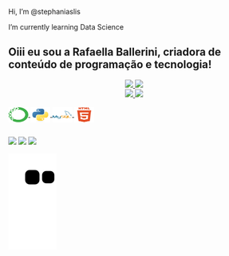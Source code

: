Hi, I’m @stephaniaslis

I’m currently learning Data Science

## Oiii eu sou a Rafaella Ballerini, criadora de conteúdo de programação e tecnologia!
<div align="center">
  <a href="https://github.com/stephaniaslis">
  <img height="150em" src="https://github-readme-stats.vercel.app/api?username=stephaniaslis&show_icons=true&theme=dark&include_all_commits=true&count_private=true"/>
  <img height="150em" src="https://github-readme-stats.vercel.app/api/top-langs/?username=stephaniaslis&layout=compact&langs_count=7&theme=dark"/>
</div>


<div align="center">
  <a href="https://github.com/stephaniaslis">
  <img height="180em" src="https://github-readme-stats.vercel.app/api?username=stephaniaslis&show_icons=true&theme=dark&include_all_commits=true&count_private=true"/>
  <img height="180em" src="https://github-readme-stats.vercel.app/api/top-langs/?username=stephaniaslis&layout=compact&langs_count=7&theme=dark"/>
</div>
<div style="display: inline_block"><br>
  <img align="center" alt="Ste-Anaconda" height="30" width="40" src="https://github.com/devicons/devicon/blob/master/icons/anaconda/anaconda-original.svg">
  <img align="center" alt="Ste-Python" height="30" width="40" src="https://raw.githubusercontent.com/devicons/devicon/master/icons/python/python-original.svg">
  <img align="center" alt="Ste-MySQL" height="30" width="40" src="https://github.com/devicons/devicon/blob/master/icons/mysql/mysql-original-wordmark.svg">
  <img align="center" alt="Ste-HTML" height="30" width="40" src="https://github.com/devicons/devicon/blob/master/icons/html5/html5-plain-wordmark.svg">
</div>

  ##
  
<div> 
 <a href="discordapp.com/users/Stephania#3593" target="_blank"><img src="https://img.shields.io/badge/Discord-7289DA?style=for-the-badge&logo=discord&logoColor=white" target="_blank"></a> 
  <a href = "mailto:stephaniaslis@gmail.com"><img src="https://img.shields.io/badge/-Gmail-%23333?style=for-the-badge&logo=gmail&logoColor=white" target="_blank"></a>
  <a href=" https://www.linkedin.com/in/stephania-slis/" target="_blank"><img src="https://img.shields.io/badge/-LinkedIn-%230077B5?style=for-the-badge&logo=linkedin&logoColor=white" target="_blank"></a> 
 
  ![Snake animation](https://github.com/rafaballerini/rafaballerini/blob/output/github-contribution-grid-snake.svg)
 
</div>


<!---
stephaniaslis/stephaniaslis is a ✨ special ✨ repository because its `README.md` (this file) appears on your GitHub profile.
You can click the Preview link to take a look at your changes.
--->
